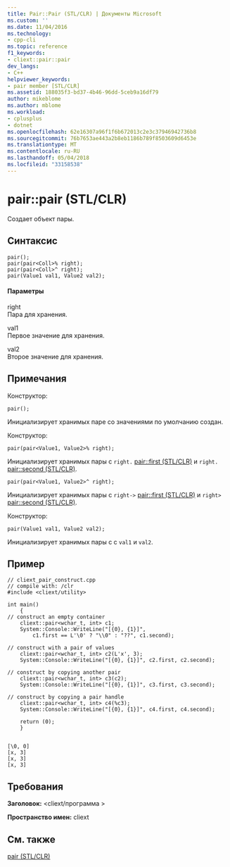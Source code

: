 ```yaml
---
title: Pair::Pair (STL/CLR) | Документы Microsoft
ms.custom: ''
ms.date: 11/04/2016
ms.technology:
- cpp-cli
ms.topic: reference
f1_keywords:
- cliext::pair::pair
dev_langs:
- C++
helpviewer_keywords:
- pair member [STL/CLR]
ms.assetid: 188035f3-bd37-4b46-96dd-5ceb9a16df79
author: mikeblome
ms.author: mblome
ms.workload:
- cplusplus
- dotnet
ms.openlocfilehash: 62e16307a96f1f6b672013c2e3c37946942736b8
ms.sourcegitcommit: 76b7653ae443a2b8eb1186b789f8503609d6453e
ms.translationtype: MT
ms.contentlocale: ru-RU
ms.lasthandoff: 05/04/2018
ms.locfileid: "33158538"
---
```

# <a name="pairpair-stlclr"></a>pair::pair (STL/CLR)
Создает объект пары.  
  
## <a name="syntax"></a>Синтаксис  
  
```  
pair();  
pair(pair<Coll>% right);  
pair(pair<Coll>^ right);  
pair(Value1 val1, Value2 val2);  
```  
  
#### <a name="parameters"></a>Параметры  
 right  
 Пара для хранения.  
  
 val1  
 Первое значение для хранения.  
  
 val2  
 Второе значение для хранения.  
  
## <a name="remarks"></a>Примечания  
 Конструктор:  
  
 `pair();`  
  
 Инициализирует хранимых паре со значениями по умолчанию создан.  
  
 Конструктор:  
  
 `pair(pair<Value1, Value2>% right);`  
  
 Инициализирует хранимых пары с `right.` [pair::first (STL/CLR)](../dotnet/pair-first-stl-clr.md) и `right.` [pair::second (STL/CLR)](../dotnet/pair-second-stl-clr.md).  
  
 `pair(pair<Value1, Value2>^ right);`  
  
 Инициализирует хранимых пары с `right->` [pair::first (STL/CLR)](../dotnet/pair-first-stl-clr.md) и `right>` [pair::second (STL/CLR)](../dotnet/pair-second-stl-clr.md).  
  
 Конструктор:  
  
 `pair(Value1 val1, Value2 val2);`  
  
 Инициализирует хранимых пары с с `val1` и `val2`.  
  
## <a name="example"></a>Пример  
  
```  
// cliext_pair_construct.cpp   
// compile with: /clr   
#include <cliext/utility>   
  
int main()   
    {   
// construct an empty container   
    cliext::pair<wchar_t, int> c1;   
    System::Console::WriteLine("[{0}, {1}]",   
        c1.first == L'\0' ? "\\0" : "??", c1.second);   
  
// construct with a pair of values   
    cliext::pair<wchar_t, int> c2(L'x', 3);   
    System::Console::WriteLine("[{0}, {1}]", c2.first, c2.second);   
  
// construct by copying another pair   
    cliext::pair<wchar_t, int> c3(c2);   
    System::Console::WriteLine("[{0}, {1}]", c3.first, c3.second);   
  
// construct by copying a pair handle   
    cliext::pair<wchar_t, int> c4(%c3);   
    System::Console::WriteLine("[{0}, {1}]", c4.first, c4.second);   
  
    return (0);   
    }  
  
```  
  
```Output  
[\0, 0]  
[x, 3]  
[x, 3]  
[x, 3]  
```  
  
## <a name="requirements"></a>Требования  
 **Заголовок:** \<cliext/программа >  
  
 **Пространство имен:** cliext  
  
## <a name="see-also"></a>См. также  
 [pair (STL/CLR)](../dotnet/pair-stl-clr.md)